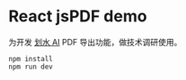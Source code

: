 # React jsPDF demo

为开发 [划水 AI](https://www.huashuiai.com/) PDF 导出功能，做技术调研使用。

```
npm install
npm run dev
```
